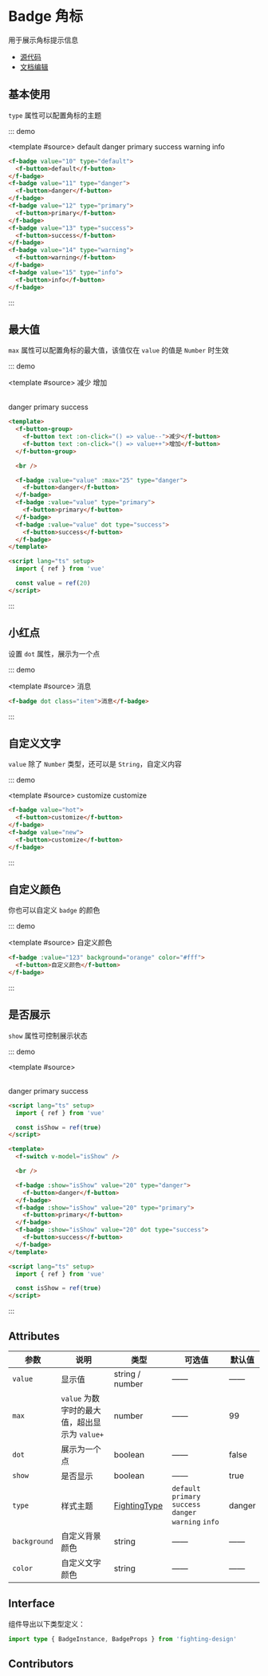 # Badge 角标

用于展示角标提示信息

- [源代码](https://github.com/FightingDesign/fighting-design/tree/master/packages/fighting-design/badge)
- [文档编辑](https://github.com/FightingDesign/fighting-design/blob/master/docs/docs/components/badge.md)

## 基本使用

`type` 属性可以配置角标的主题

::: demo

<template #source>
<f-badge value="10" type="default">
<f-button>default</f-button>
</f-badge>
<f-badge value="11" type="danger">
<f-button>danger</f-button>
</f-badge>
<f-badge value="12" type="primary">
<f-button>primary</f-button>
</f-badge>
<f-badge value="13" type="success">
<f-button>success</f-button>
</f-badge>
<f-badge value="14" type="warning">
<f-button>warning</f-button>
</f-badge>
<f-badge value="15" type="info">
<f-button>info</f-button>
</f-badge>
</template>

```html
<f-badge value="10" type="default">
  <f-button>default</f-button>
</f-badge>
<f-badge value="11" type="danger">
  <f-button>danger</f-button>
</f-badge>
<f-badge value="12" type="primary">
  <f-button>primary</f-button>
</f-badge>
<f-badge value="13" type="success">
  <f-button>success</f-button>
</f-badge>
<f-badge value="14" type="warning">
  <f-button>warning</f-button>
</f-badge>
<f-badge value="15" type="info">
  <f-button>info</f-button>
</f-badge>
```

:::

## 最大值

`max` 属性可以配置角标的最大值，该值仅在 `value` 的值是 `Number` 时生效

::: demo

<template #source>
<f-button-group>
<f-button text :on-click="() => value--">减少</f-button>
<f-button text :on-click="() => value++">增加</f-button>
</f-button-group>

<br />

<f-badge :value="value" :max="25" type="danger">
<f-button>danger</f-button>
</f-badge>
<f-badge :value="value" type="primary">
<f-button>primary</f-button>
</f-badge>
<f-badge :value="value" dot type="success">
<f-button>success</f-button>
</f-badge>
</template>

```html
<template>
  <f-button-group>
    <f-button text :on-click="() => value--">减少</f-button>
    <f-button text :on-click="() => value++">增加</f-button>
  </f-button-group>

  <br />

  <f-badge :value="value" :max="25" type="danger">
    <f-button>danger</f-button>
  </f-badge>
  <f-badge :value="value" type="primary">
    <f-button>primary</f-button>
  </f-badge>
  <f-badge :value="value" dot type="success">
    <f-button>success</f-button>
  </f-badge>
</template>

<script lang="ts" setup>
  import { ref } from 'vue'

  const value = ref(20)
</script>
```

:::

## 小红点

设置 `dot` 属性，展示为一个点

::: demo

<template #source>
<f-badge dot class="item">消息</f-badge>
</template>

```html
<f-badge dot class="item">消息</f-badge>
```

:::

## 自定义文字

`value` 除了 `Number` 类型，还可以是 `String`，自定义内容

::: demo

<template #source>
<f-badge value="hot">
<f-button>customize</f-button>
</f-badge>
<f-badge value="new">
<f-button>customize</f-button>
</f-badge>
</template>

```html
<f-badge value="hot">
  <f-button>customize</f-button>
</f-badge>
<f-badge value="new">
  <f-button>customize</f-button>
</f-badge>
```

:::

## 自定义颜色

你也可以自定义 `badge` 的颜色

::: demo

<template #source>
<f-badge :value="123" background="orange" color="#fff">
<f-button>自定义颜色</f-button>
</f-badge>
</template>

```html
<f-badge :value="123" background="orange" color="#fff">
  <f-button>自定义颜色</f-button>
</f-badge>
```

:::

## 是否展示

`show` 属性可控制展示状态

::: demo

<template #source>
<f-switch v-model="isShow" />

<br />

<f-badge :show="isShow" value="20" type="danger">
<f-button>danger</f-button>
</f-badge>
<f-badge :show="isShow" value="20" type="primary">
<f-button>primary</f-button>
</f-badge>
<f-badge :show="isShow" value="20" dot type="success">
<f-button>success</f-button>
</f-badge>
</template>

```html
<script lang="ts" setup>
  import { ref } from 'vue'

  const isShow = ref(true)
</script>

<template>
  <f-switch v-model="isShow" />

  <br />

  <f-badge :show="isShow" value="20" type="danger">
    <f-button>danger</f-button>
  </f-badge>
  <f-badge :show="isShow" value="20" type="primary">
    <f-button>primary</f-button>
  </f-badge>
  <f-badge :show="isShow" value="20" dot type="success">
    <f-button>success</f-button>
  </f-badge>
</template>

<script lang="ts" setup>
  import { ref } from 'vue'

  const isShow = ref(true)
</script>
```

:::

## Attributes

| 参数         | 说明                                          | 类型                                                               | 可选值                                                  | 默认值 |
| ------------ | --------------------------------------------- | ------------------------------------------------------------------ | ------------------------------------------------------- | ------ |
| `value`      | 显示值                                        | string / number                                                    | ——                                                      | ——     |
| `max`        | `value` 为数字时的最大值，超出显示为 `value+` | number                                                             | ——                                                      | 99     |
| `dot`        | 展示为一个点                                  | boolean                                                            | ——                                                      | false  |
| `show`       | 是否显示                                      | boolean                                                            | ——                                                      | true   |
| `type`       | 样式主题                                      | <a href="/components/interface.html#fightingtype">FightingType</a> | `default` `primary` `success` `danger` `warning` `info` | danger |
| `background` | 自定义背景颜色                                | string                                                             | ——                                                      | ——     |
| `color`      | 自定义文字颜色                                | string                                                             | ——                                                      | ——     |

## Interface

组件导出以下类型定义：

```ts
import type { BadgeInstance, BadgeProps } from 'fighting-design'
```

## Contributors

<a href="https://github.com/Tyh2001" target="_blank">
  <f-avatar round src="https://avatars.githubusercontent.com/u/73180970?v=4" />
</a>

<a href="https://github.com/xluoyu" target="_blank">
  <f-avatar round src="https://avatars.githubusercontent.com/u/36356701?v=4" />
</a>

<script lang="ts" setup>
  import { ref } from 'vue'

  const value = ref(20)
  const isShow = ref(true)
</script>

<style scoped>
  .f-badge {
    margin: 10px;
  }
</style>
